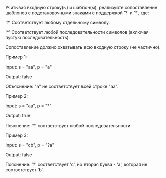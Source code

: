 Учитывая входную строку(ы) и шаблон(ы), реализуйте сопоставление шаблонов с подстановочными знаками с поддержкой '?' и '*', где:

'?' Соответствует любому отдельному символу.

'*' Соответствует любой последовательности символов (включая пустую последовательность).

Сопоставление должно охватывать всю входную строку (не частично).

Пример 1:

Input: s = "aa", p = "a"

Output: false

Объяснение: "a" не соответствует всей строке "aa".

Пример 2:

Input: s = "aa", p = "*"

Output: true

Пояснение: '*' соответствует любой последовательности.

Пример 3:

Input: s = "cb", p = "?a"

Output: false

Пояснение: '?' соответствует 'c', но вторая буква - 'a', которая не соответствует 'b'.